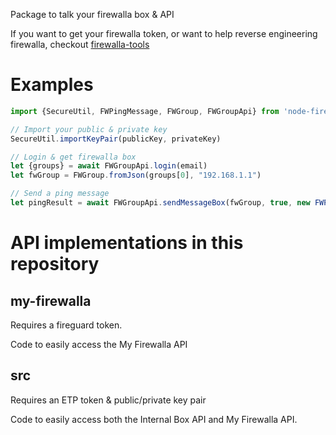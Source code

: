 Package to talk your firewalla box & API

If you want to get your firewalla token, or want to help reverse engineering firewalla, checkout [firewalla-tools](https://github.com/lesleyxyz/firewalla-tools/)

# Examples
```js
import {SecureUtil, FWPingMessage, FWGroup, FWGroupApi} from 'node-firewalla'

// Import your public & private key
SecureUtil.importKeyPair(publicKey, privateKey)

// Login & get firewalla box
let {groups} = await FWGroupApi.login(email)
let fwGroup = FWGroup.fromJson(groups[0], "192.168.1.1")

// Send a ping message
let pingResult = await FWGroupApi.sendMessageBox(fwGroup, true, new FWPingMessage())
```

# API implementations in this repository
## my-firewalla
Requires a fireguard token.

Code to easily access the My Firewalla API

## src
Requires an ETP token & public/private key pair

Code to easily access both the Internal Box API and My Firewalla API.
